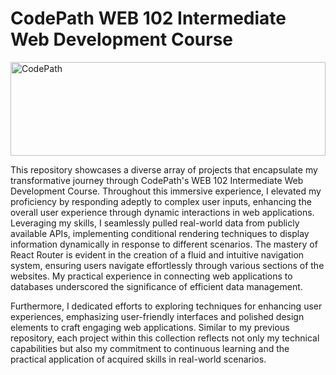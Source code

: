 # CodePath WEB 102 Intermediate Web Development Course
<img src="https://i.imgur.com/G6vDLIL.png" alt="CodePath" width="100%" height="150px">

This repository showcases a diverse array of projects that encapsulate my transformative journey through CodePath's WEB 102 Intermediate Web Development Course. Throughout this immersive experience, I elevated my proficiency by responding adeptly to complex user inputs, enhancing the overall user experience through dynamic interactions in web applications. Leveraging my skills, I seamlessly pulled real-world data from publicly available APIs, implementing conditional rendering techniques to display information dynamically in response to different scenarios. The mastery of React Router is evident in the creation of a fluid and intuitive navigation system, ensuring users navigate effortlessly through various sections of the websites. My practical experience in connecting web applications to databases underscored the significance of efficient data management. 

Furthermore, I dedicated efforts to exploring techniques for enhancing user experiences, emphasizing user-friendly interfaces and polished design elements to craft engaging web applications. Similar to my previous repository, each project within this collection reflects not only my technical capabilities but also my commitment to continuous learning and the practical application of acquired skills in real-world scenarios.


